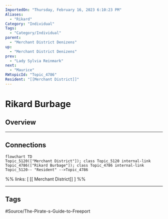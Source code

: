 ```yaml
---
ImportedOn: "Thursday, February 16, 2023 6:10:23 PM"
Aliases:
  - "Rikard"
Category: "Individual"
Tags:
  - "Category/Individual"
parent:
  - "Merchant District Denizens"
up:
  - "Merchant District Denizens"
prev:
  - "Lady Sylvia Reinmark"
next:
  - "Maurice"
RWtopicId: "Topic_4786"
Resident: "[[Merchant District]]"
---
```

# Rikard Burbage
## Overview
---
## Connections
```mermaid
flowchart TD
Topic_5120(["Merchant District"]); class Topic_5120 internal-link
Topic_4786(["Rikard Burbage"]); class Topic_4786 internal-link
Topic_5120-- "Resident" -->Topic_4786
```
%%
links: [ [[ Merchant District]] ]
%%


---
## Tags
#Source/The-Pirate-s-Guide-to-Freeport

